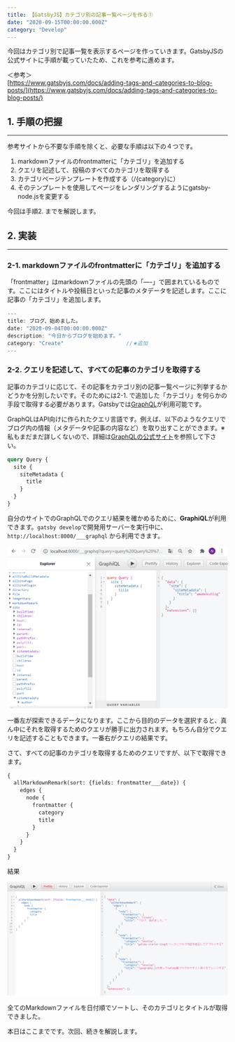 ```yaml
---
title: 【GatsbyJS】カテゴリ別の記事一覧ページを作る①
date: "2020-09-15T00:00:00.000Z"
category: "Develop"
---
```


今回はカテゴリ別で記事一覧を表示するページを作っていきます。GatsbyJSの公式サイトに手順が載っていたため、これを参考に進めます。

＜参考＞  
[https://www.gatsbyjs.com/docs/adding-tags-and-categories-to-blog-posts/](https://www.gatsbyjs.com/docs/adding-tags-and-categories-to-blog-posts/)

## 1. 手順の把握

---

参考サイトから不要な手順を除くと、必要な手順は以下の４つです。

1. markdownファイルのfrontmatterに「カテゴリ」を追加する
2. クエリを記述して、投稿のすべてのカテゴリを取得する
3. カテゴリページテンプレートを作成する（/{category}に）
4. そのテンプレートを使用してページをレンダリングするようにgatsby-node.jsを変更する

今回は手順2. までを解説します。

## 2. 実装

---

### 2-1. markdownファイルのfrontmatterに「カテゴリ」を追加する

「frontmatter」はmarkdownファイルの先頭の「—-」で囲まれているものです。ここにはタイトルや投稿日といった記事のメタデータを記述します。ここに記事の「カテゴリ」を追加します。

```jsx
---
title: ブログ、始めました。
date: "2020-09-04T00:00:00.000Z"
description: "今日からブログを始めます。"
category: "Create"                    //★追加
---
```

### 2-2. クエリを記述して、すべての記事のカテゴリを取得する

記事のカテゴリに応じて、その記事をカテゴリ別の記事一覧ページに列挙するかどうかを分別したいです。そのためには2-1. で追加した「カテゴリ」を何らかの手段で取得する必要があります。Gatsbyでは[GraphQL](https://graphql.org/)が利用可能です。

GraphQLはAPI向けに作られたクエリ言語です。例えば、以下のようなクエリでブログ内の情報（メタデータや記事の内容など）を取り出すことができます。※私もまだまだ詳しくないので、詳細は[GraphQLの公式サイト](https://graphql.org/)を参照して下さい。

```graphql
query Query {
  site {
    siteMetadata {
      title
    }
  }
}
```

自分のサイトでのGraphQLでのクエリ結果を確かめるために、**GraphiQL**が利用できます。`gatsby develop`で開発用サーバーを実行中に、`http://localhost:8000/___graphql` から利用できます。

![GraphiQL](graphiql.png)

一番左が探索できるデータになります。ここから目的のデータを選択すると、真ん中にそれを取得するためのクエリが勝手に出力されます。もちろん自分でクエリを記述することもできます。一番右がクエリの結果です。

さて、すべての記事のカテゴリを取得するためのクエリですが、以下で取得できます。

```graphql
{
  allMarkdownRemark(sort: {fields: frontmatter___date}) {
    edges {
      node {
        frontmatter {
          category
          title
        }
      }
    }
  }
}
```

結果

![Query Category](queryCategory.png)

全てのMarkdownファイルを日付順でソートし、そのカテゴリとタイトルが取得できました。

本日はここまでです。次回、続きを解説します。
